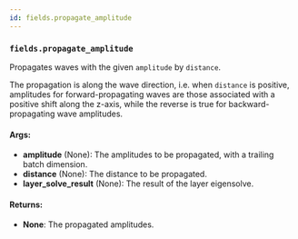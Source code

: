 ```yaml
---
id: fields.propagate_amplitude
---
```


    
### `fields.propagate_amplitude`
Propagates waves with the given `amplitude` by `distance`.

The propagation is along the wave direction, i.e. when `distance` is positive,
amplitudes for forward-propagating waves are those associated with a positive
shift along the z-axis, while the reverse is true for backward-propagating wave
amplitudes.

#### Args:
- **amplitude** (None): The amplitudes to be propagated, with a trailing batch dimension.
- **distance** (None): The distance to be propagated.
- **layer_solve_result** (None): The result of the layer eigensolve.

#### Returns:
- **None**: The propagated amplitudes.
